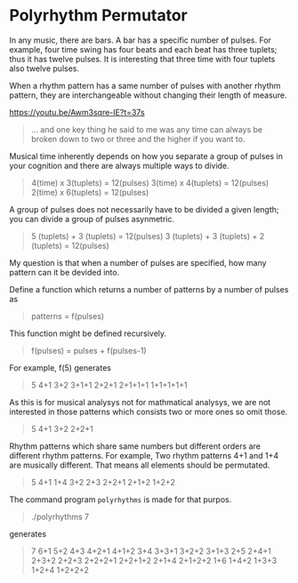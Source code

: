 
Polyrhythm Permutator
=====================

In any music, there are bars. A bar has a specific number of pulses. For
example, four time swing has four beats and each beat has three tuplets; thus
it has twelve pulses. It is interesting that three time with four tuplets also
twelve pulses.

When a rhythm pattern has a same number of pulses with another rhythm pattern,
they are interchangeable without changing their length of measure.

https://youtu.be/Awm3sqre-IE?t=37s

> ... and one key thing he said to me was any time can always be broken down
> to two or three and the higher if you want to.

Musical time inherently depends on how you separate a group of pulses in your
cognition and there are always multiple ways to divide.

> 4(time) x 3(tuplets) = 12(pulses)
> 3(time) x 4(tuplets) = 12(pulses)
> 2(time) x 6(tuplets) = 12(pulses)

A group of pulses does not necessarily have to be divided a given length; you
can divide a group of pulses asynmetric.

> 5 (tuplets) + 3 (tuplets) = 12(pulses)
> 3 (tuplets) + 3 (tuplets) + 2 (tuplets) = 12(pulses)

My question is that when a number of pulses are specified, how many pattern 
can it be devided into.

Define a function which returns a number of patterns by a number of pulses as

> patterns = f(pulses)

This function might be defined recursively.

> f(pulses)  = pulses + f(pulses-1)

For example, f(5) generates

> 5
> 4+1
> 3+2
> 3+1+1
> 2+2+1
> 2+1+1+1
> 1+1+1+1+1

As this is for musical analysys not for mathmatical analysys, we are not
interested in those patterns which consists two or more ones so omit those.

> 5
> 4+1
> 3+2
> 2+2+1

Rhythm patterns which share same numbers but different orders are 
different rhythm patterns. For example, Two rhythm patterns 4+1 and 1+4 are
musically different. That means all elements should be permutated.

> 5
> 4+1
> 1+4
> 3+2
> 2+3
> 2+2+1
> 2+1+2
> 1+2+2

The command program `polyrhythms` is made for that purpos.

> ./polyrhythms 7

generates

> 7
> 6+1
> 5+2
> 4+3
> 4+2+1
> 4+1+2
> 3+4
> 3+3+1
> 3+2+2
> 3+1+3
> 2+5
> 2+4+1
> 2+3+2
> 2+2+3
> 2+2+2+1
> 2+2+1+2
> 2+1+4
> 2+1+2+2
> 1+6
> 1+4+2
> 1+3+3
> 1+2+4
> 1+2+2+2




